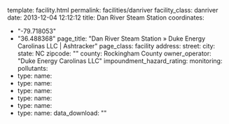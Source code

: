 template: facility.html
permalink: facilities/danriver
facility_class: danriver
date: 2013-12-04 12:12:12
title: Dan River Steam Station
coordinates: 
  - "-79.718053"
  - "36.488368"
page_title: "Dan River Steam Station &raquo; Duke Energy Carolinas LLC | Ashtracker"
page_class: facility
address: 
  street: 
  city: 
  state: NC
  zipcode: ""
  county: Rockingham County
owner_operator: "Duke Energy Carolinas LLC"
impoundment_hazard_rating: 
monitoring: 
pollutants: 
  - type: 
    name: 
  - type: 
    name: 
  - type: 
    name:  
  - type: 
    name: 
  - type: 
    name: 
  - type: 
    name: 
data_download: ""
